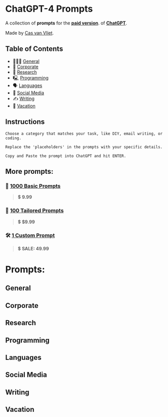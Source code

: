 # ChatGPT-4 Prompts

A collection of **prompts** for the [**paid version**](http://openai.com/product/gpt-4). of [**ChatGPT**](http://openai.com/product/gpt-4).

Made by [Cas van Vliet](https://casvanvliet.substack.com).

## Table of Contents

- 👩🏻‍💻 [General](#General)
- 👔 [Corporate](#Corporate)
- 🔎 [Research](Research)
- 🖳 [Programming](Programming)
- 🗣️ [Languages](Languages)
- 📱 [Social Media](Media)
- ✍️ [Writing](Writing)
- 👙 [Vacation](Vacation)

## Instructions

    Choose a category that matches your task, like DIY, email writing, or coding.

    Replace the 'placeholders' in the prompts with your specific details.

    Copy and Paste the prompt into ChatGPT and hit ENTER.

## More prompts:
### 📄 [**1000 Basic Prompts**](mailto:workcommunication@duck.com) 
> 💲 **9.99**

### 📝 [**100 Tailored Prompts**](mailto:workcommunication@duck.com) 
> 💲 **$9.99**

### 🛠️ [**1 Custom Prompt**](mailto:workcommunication@duck.com) 
> 💲 **SALE: 49.99**

# Prompts:
## General
## Corporate
## Research
## Programming
## Languages
## Social Media
## Writing
## Vacation
